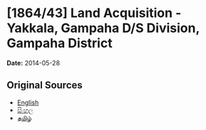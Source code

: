 # [1864/43] Land Acquisition - Yakkala, Gampaha D/S Division, Gampaha District

**Date:** 2014-05-28

## Original Sources

- [English](https://documents.gov.lk/view/extra-gazettes/2014/5/1864-43_E.pdf)
- [සිංහල](https://documents.gov.lk/view/extra-gazettes/2014/5/1864-43_S.pdf)
- [தமிழ்](https://documents.gov.lk/view/extra-gazettes/2014/5/1864-43_T.pdf)
